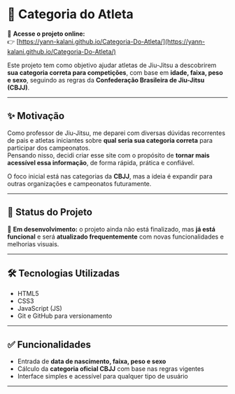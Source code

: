 # 🥋 Categoria do Atleta

🔗 **Acesse o projeto online:**  
👉 [https://yann-kalani.github.io/Categoria-Do-Atleta/](https://yann-kalani.github.io/Categoria-Do-Atleta/)

Este projeto tem como objetivo ajudar atletas de Jiu-Jitsu a descobrirem **sua categoria correta para competições**, com base em **idade, faixa, peso e sexo**, seguindo as regras da **Confederação Brasileira de Jiu-Jitsu (CBJJ)**.

---

## ✨ Motivação

Como professor de Jiu-Jitsu, me deparei com diversas dúvidas recorrentes de pais e atletas iniciantes sobre **qual seria sua categoria correta** para participar dos campeonatos.  
Pensando nisso, decidi criar esse site com o propósito de **tornar mais acessível essa informação**, de forma rápida, prática e confiável.

O foco inicial está nas categorias da **CBJJ**, mas a ideia é expandir para outras organizações e campeonatos futuramente.

---

## 🚧 Status do Projeto

🔧 **Em desenvolvimento:** o projeto ainda não está finalizado, mas **já está funcional** e será **atualizado frequentemente** com novas funcionalidades e melhorias visuais.

---

## 🛠️ Tecnologias Utilizadas

- HTML5
- CSS3
- JavaScript (JS)
- Git e GitHub para versionamento

---

## ✅ Funcionalidades

- Entrada de **data de nascimento, faixa, peso e sexo**
- Cálculo da **categoria oficial CBJJ** com base nas regras vigentes
- Interface simples e acessível para qualquer tipo de usuário

---

